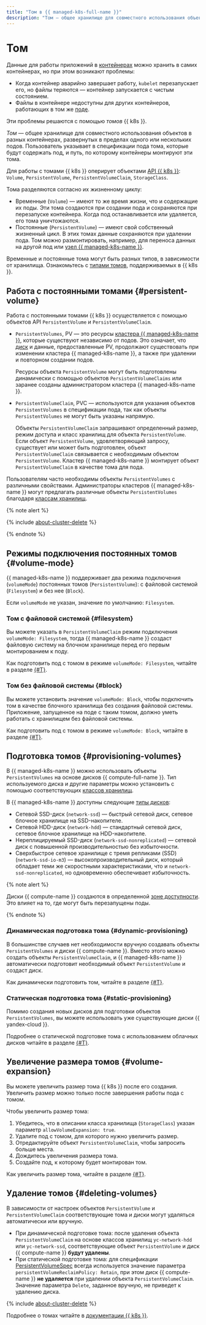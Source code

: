 ```yaml
---
title: "Том в {{ managed-k8s-full-name }}"
description: "Том — общее хранилище для совместного использования объектов в разных контейнерах, развернутых в пределах одного или нескольких подов. Пользователь указывает в спецификации пода тома, которые будут содержать под, и путь, по которому контейнеры монтируют эти тома." 
---
```


# Том

Данные для работы приложений в [контейнерах](../../glossary/containerization.md#type-of-containers) можно хранить в самих контейнерах, но при этом возникают проблемы:
* Когда контейнер аварийно завершает работу, `kubelet` перезапускает его, но файлы теряются — контейнер запускается с чистым состоянием.
* Файлы в контейнере недоступны для других контейнеров, работающих в том же [поде](index.md#pod).

Эти проблемы решаются с помощью _томов_ {{ k8s }}.

_Том_ — общее хранилище для совместного использования объектов в разных контейнерах, развернутых в пределах одного или нескольких подов. Пользователь указывает в спецификации пода тома, которые будут содержать под, и путь, по которому контейнеры монтируют эти тома.

Для работы с томами {{ k8s }} оперирует объектами [API {{ k8s }}](https://kubernetes.io/docs/reference/kubernetes-api/): `Volume`, `PersistentVolume`, `PersistentVolumeClaim`, `StorageClass`.

Тома разделяются согласно их жизненному циклу:
* Временные (`Volume`) — имеют то же время жизни, что и содержащие их поды. Эти тома создаются при создании пода и сохраняются при перезапуске контейнера. Когда под останавливается или удаляется, его тома уничтожаются.
* Постоянные (`PersistentVolume`) — имеют свой собственный жизненный цикл. В этих томах данные сохраняются при удалении пода. Том можно размонтировать, например, для переноса данных на другой под или [узел {{ managed-k8s-name }}](index.md#node-group).

Временные и постоянные тома могут быть разных типов, в зависимости от хранилища. Ознакомьтесь с [типами томов](https://kubernetes.io/docs/concepts/storage/volumes/#types-of-volumes), поддерживаемых в {{ k8s }}.

## Работа с постоянными томами {#persistent-volume}


Работа с постоянными томами {{ k8s }} осуществляется с помощью объектов API `PersistentVolume` и `PersistentVolumeClaim`.
* `PersistentVolumes`, PV — это ресурсы [кластера {{ managed-k8s-name }}](index.md#kubernetes-cluster), которые существуют независимо от подов. Это означает, что [диск](../../compute/concepts/disk.md) и данные, предоставленные PV, продолжают существовать при изменении кластера {{ managed-k8s-name }}, а также при удалении и повторном создании подов.

  Ресурсы объекта `PersistentVolume` могут быть подготовлены динамически с помощью объектов `PersistentVolumeClaims` или заранее созданы администратором кластера {{ managed-k8s-name }}.
* `PersistentVolumeClaim`, PVC — используются для указания объектов `PersistentVolumes` в спецификации пода, так как объекты `PersistentVolumes` не могут быть указаны напрямую.

  Объекты `PersistentVolumeClaim` запрашивают определенный размер, режим доступа и класс хранилищ для объекта `PersistentVolume`. Если объект `PersistentVolume`, удовлетворяющий запросу, существует или может быть подготовлен, объект `PersistentVolumeClaim` связывается с необходимым объектом `PersistentVolume`. Кластер {{ managed-k8s-name }} монтирует объект `PersistentVolumeClaim` в качестве тома для пода.

Пользователям часто необходимы объекты `PersistentVolumes` с различными свойствами. Администраторы кластеров {{ managed-k8s-name }} могут предлагать различные объекты `PersistentVolumes` благодаря [классам хранилищ](../operations/volumes/manage-storage-class.md).

{% note alert %}

{% include [about-cluster-delete](../../_includes/managed-kubernetes/note-k8s-cluster-delete.md) %}

{% endnote %}

## Режимы подключения постоянных томов {#volume-mode}

{{ managed-k8s-name }} поддерживает два режима подключения (`volumeMode`) постоянных томов (`PersistentVolume`): с файловой системой (`Filesystem`) и без нее (`Block`).

Если `volumeMode` не указан, значение по умолчанию: `Filesystem`.

### Том с файловой системой {#filesystem}

Вы можете указать в `PersistentVolumeClaim` режим подключения `volumeMode: Filesystem`, тогда {{ managed-k8s-name }} создаст файловую систему на блочном хранилище перед его первым монтированием к поду.

Как подготовить под с томом в режиме `volumeMode: Filesystem`, читайте в разделе [{#T}](../operations/volumes/dynamic-create-pv.md).

### Том без файловой системы {#block}

Вы можете установить значение `volumeMode: Block`, чтобы подключить том в качестве блочного хранилища без создания файловой системы. Приложение, запущенное на поде с таким томом, должно уметь работать с хранилищем без файловой системы.

Как подготовить под с томом в режиме `volumeMode: Block`, читайте в разделе [{#T}](../operations/volumes/mode-block.md).

## Подготовка томов {#provisioning-volumes}

В {{ managed-k8s-name }} можно использовать объекты `PersistentVolumes` на основе дисков {{ compute-full-name }}. Тип используемого диска и другие параметры можно установить с помощью соответствующих [классов хранилищ](../operations/volumes/manage-storage-class.md).

В {{ managed-k8s-name }} доступны следующие [типы дисков](../../compute/concepts/disk.md##disks-types):
* Сетевой SSD-диск (`network-ssd`) — быстрый сетевой диск, сетевое блочное хранилище на SSD-накопителе.
* Сетевой HDD-диск (`network-hdd`) — стандартный сетевой диск, сетевое блочное хранилище на HDD-накопителе.
* Нереплицируемый SSD-диск (`network-ssd-nonreplicated`) — сетевой диск с повышенной производительностью без избыточности.
* Сверхбыстрое сетевое хранилище с тремя репликами (SSD) (`network-ssd-io-m3`) — высокопроизводительный диск, который обладает теми же скоростными характеристиками, что и `network-ssd-nonreplicated`, но одновременно обеспечивает избыточность.

{% note alert %}

Диски {{ compute-name }} создаются в определенной [зоне доступности](../../overview/concepts/geo-scope.md). Это влияет на то, где могут быть перезапущены поды.

{% endnote %}

### Динамическая подготовка тома {#dynamic-provisioning}

В большинстве случаев нет необходимости вручную создавать объекты `PersistentVolumes` и диски {{ compute-name }}. Вместо этого можно создать объекты `PersistentVolumeClaim`, и {{ managed-k8s-name }} автоматически подготовит необходимый объект `PersistentVolume` и создаст диск.

Как динамически подготовить том, читайте в разделе [{#T}](../operations/volumes/dynamic-create-pv.md).

### Статическая подготовка тома {#static-provisioning}

Помимо создания новых дисков для подготовки объектов `PersistentVolumes`, вы можете использовать уже существующие диски {{ yandex-cloud }}.

Подробнее о статической подготовке тома с использованием облачных дисков читайте в разделе [{#T}](../operations/volumes/static-create-pv.md).

## Увеличение размера томов {#volume-expansion}

Вы можете увеличить размер тома {{ k8s }} после его создания. Увеличить размер можно только после завершения работы пода с томом.

Чтобы увеличить размер тома:
1. Убедитесь, что в описании класса хранилища (`StorageClass`) указан параметр `allowVolumeExpansion: true`.
1. Удалите под с томом, для которого нужно увеличить размер.
1. Отредактируйте объект `PersistentVolumeClaim`, чтобы запросить больше места.
1. Дождитесь увеличения размера тома.
1. Создайте под, к которому будет монтирован том.

Как увеличить размер тома, читайте в разделе [{#T}](../operations/volumes/volume-expansion.md).

## Удаление томов {#deleting-volumes}

В зависимости от настроек объектов `PersistentVolume` и `PersistentVolumeClaim` соответствующие тома и диски могут удаляться автоматически или вручную.
* При динамической подготовке тома: после удаления объекта `PersistentVolumeClaim` на основе классов хранилищ `yc-network-hdd` или `yc-network-ssd`, соответствующие объект `PersistentVolume` и диск {{ compute-name }} **будут удалены**.
* При статической подготовке тома: для спецификации [PersistentVolumeSpec](https://kubernetes.io/docs/reference/kubernetes-api/config-and-storage-resources/persistent-volume-v1/#PersistentVolumeSpec) всегда используется значение параметра `persistentVolumeReclaimPolicy: Retain`, при этом диск {{ compute-name }} **не удаляется** при удалении объекта `PersistentVolumeClaim`. Значение параметра `Delete`, заданное вручную, не приведет к удалению диска.

{% include [about-cluster-delete](../../_includes/managed-kubernetes/note-k8s-cluster-delete.md) %}

Подробнее о томах читайте в [документации {{ k8s }}](https://kubernetes.io/docs/concepts/storage/persistent-volumes/).